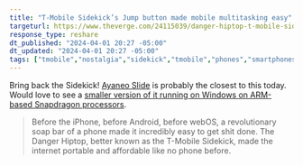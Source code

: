 ```yaml
---
title: "T-Mobile Sidekick’s Jump button made mobile multitasking easy"
targeturl: https://www.theverge.com/24115039/danger-hiptop-t-mobile-sidekick-jump-button
response_type: reshare
dt_published: "2024-04-01 20:27 -05:00"
dt_updated: "2024-04-01 20:27 -05:00"
tags: ["tmobile","nostalgia","sidekick","tmobile","phones","smartphones","productivity","mobile","cellphones","handhelds"]
---
```


Bring back the Sidekick! [Ayaneo Slide](/notes/ayaneo-slide) is probably the closest to this today. Would love to see a [smaller version of it running on Windows on ARM-based Snapdragon processors](/responses/windows-12-mobile-concept/). 

> Before the iPhone, before Android, before webOS, a revolutionary soap bar of a phone made it incredibly easy to get shit done. The Danger Hiptop, better known as the T-Mobile Sidekick, made the internet portable and affordable like no phone before. 